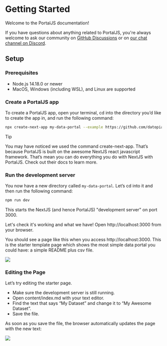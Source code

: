 # Getting Started

Welcome to the PortalJS documentation!

If you have questions about anything related to PortalJS, you're always welcome to ask our community on [GitHub Discussions](https://github.com/datopian/portaljs/discussions) or on [our chat channel on Discord](https://discord.gg/EeyfGrGu4U).

## Setup

### Prerequisites

- Node.js 14.18.0 or newer
- MacOS, Windows (including WSL), and Linux are supported

### Create a PortalJS app

To create a PortalJS app, open your terminal, cd into the directory you’d like to create the app in, and run the following command:

```bash
npx create-next-app my-data-portal --example https://github.com/datopian/portaljs/tree/main/examples/learn-example
```

> [!tip]
> You may have noticed we used the command create-next-app. That’s because PortalJS is built on the awesome NextJS react javascript framework. That’s mean you can do everything you do with NextJS with PortalJS. Check out their docs to learn more.

### Run the development server

You now have a new directory called `my-data-portal`. Let’s cd into it and then run the following command:

```bash
npm run dev
```

This starts the NextJS (and hence PortalJS) "development server" on port 3000.

Let's check it's working and what we have! Open http://localhost:3000 from your browser.

You should see a page like this when you access http://localhost:3000. This is the starter template page which shows the most simple data portal you could have: a simple README plus csv file.

<img src="/assets/examples/basic-example.png" />

### Editing the Page

Let’s try editing the starter page.

- Make sure the development server is still running.
- Open content/index.md with your text editor.
- Find the text that says “My Dataset” and change it to “My Awesome Dataset”.
- Save the file.

As soon as you save the file, the browser automatically updates the page with the new text:

<img src="/assets/docs/editing-the-page-1.png" />

<DocsPagination next="/docs/creating-new-datasets" />